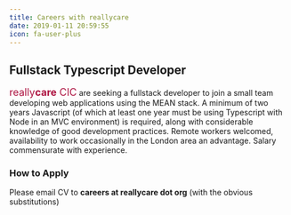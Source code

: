 ```yaml
---
title: Careers with reallycare
date: 2019-01-11 20:59:55
icon: fa-user-plus
---
```

## Fullstack Typescript Developer
<span style="font-size: large; color:#ad1340">really<span style="font-weight:bold">care</span> CIC</span> are seeking a fullstack developer to join a small team developing web applications using the MEAN stack.  A minimum of two years Javascript (of which at least one year must be using Typescript with Node in an MVC environment) is required, along with considerable knowledge of good development practices. Remote workers welcomed, availability to work occasionally in the London area an advantage.  Salary commensurate with experience.
### How to Apply
Please email CV to **careers at reallycare dot org** (with the obvious substitutions)